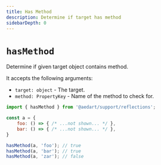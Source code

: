 ```yaml
---
title: Has Method
description: Determine if target has method
sidebarDepth: 0
---
```


# `hasMethod` <Badge type="tip" text="Available since v0.9" vertical="middle" />

Determine if given target object contains method.

It accepts the following arguments:

- `target: object` - The target.
- `method: PropertyKey` - Name of the method to check for.

```js
import { hasMethod } from '@aedart/support/reflections';

const a = {
    foo: () => { /* ...not shown... */ },
    bar: () => { /* ...not shown... */ },
}

hasMethod(a, 'foo'); // true
hasMethod(a, 'bar'); // true
hasMethod(a, 'zar'); // false
```